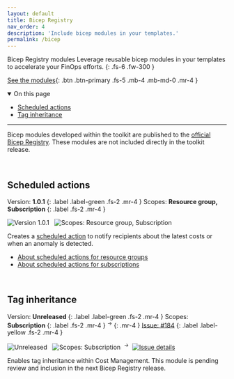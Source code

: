 ```yaml
---
layout: default
title: Bicep Registry
nav_order: 4
description: 'Include bicep modules in your templates.'
permalink: /bicep
---
```


<span class="fs-9 d-block mb-4">Bicep Registry modules</span>
Leverage reusable bicep modules in your templates to accelerate your FinOps efforts.
{: .fs-6 .fw-300 }

[See the modules](https://azure.github.io/bicep-registry-modules/#cost){: .btn .btn-primary .fs-5 .mb-4 .mb-md-0 .mr-4 }

<details open markdown="1">
   <summary class="fs-2 text-uppercase">On this page</summary>

- [Scheduled actions](#scheduled-actions)
- [Tag inheritance](#tag-inheritance)

</details>

---

Bicep modules developed within the toolkit are published to the [official Bicep Registry](https://azure.github.io/bicep-registry-modules). These modules are not included directly in the toolkit release.

<br>

## Scheduled actions

Version: **1.0.1**
{: .label .label-green .fs-2 .mr-4 }
Scopes: **Resource group, Subscription**
{: .label .fs-2 .mr-4 }

![Version 1.0.1](https://img.shields.io/badge/version-1.0.1-darkgreen)
&nbsp;
![Scopes: Resource group, Subscription](https://img.shields.io/badge/scopes-resourceGroup,_subscription-blue)

Creates a [scheduled action](https://learn.microsoft.com/rest/api/cost-management/scheduled-actions) to notify recipients about the latest costs or when an anomaly is detected.

- [About scheduled actions for resource groups](https://github.com/Azure/bicep-registry-modules/tree/main/modules/cost/resourcegroup-scheduled-action/README.md)
- [About scheduled actions for subscriptions](https://github.com/Azure/bicep-registry-modules/tree/main/modules/cost/subscription-scheduled-action/README.md)

<br>

## Tag inheritance

Version: **Unreleased**
{: .label .label-green .fs-2 .mr-4 }
Scopes: **Subscription**
{: .label .fs-2 .mr-4 }
<sup>→</sup>
{: .mr-4 }
[Issue: #184](https://github.com/finops-toolkit/issues/184)
{: .label .label-yellow .fs-2 .mr-4 }

![Unreleased](https://img.shields.io/badge/version-unreleased-inactive)
&nbsp;
![Scopes: Subscription](https://img.shields.io/badge/scopes-subscription-blue)
&nbsp;<sup>→</sup>&nbsp;
[![Issue details](https://img.shields.io/github/issues/detail/title/microsoft/finops-toolkit/184)](https://github.com/finops-toolkit/issues/184)

<!--
[![Go to PR](https://img.shields.io/github/pulls/detail/state/Azure/bicep-registry-modules/300?label=resourceGroup%20PR)](https://github.com/bicep-registry-modules/pulls/300)
-->

Enables tag inheritance within Cost Management. This module is pending review and inclusion in the next Bicep Registry release.

<br>
